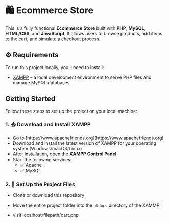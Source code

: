 # 🛍️ Ecommerce Store

This is a fully functional **Ecommerce Store** built with **PHP**, **MySQL**, **HTML/CSS**, and **JavaScript**. It allows users to browse products, add items to the cart, and simulate a checkout process.

## ⚙️ Requirements

To run this project locally, you’ll need to install:

- [XAMPP](https://www.apachefriends.org/index.html) – a local development environment to serve PHP files and manage MySQL databases.

## Getting Started

Follow these steps to set up the project on your local machine:

### 1. 📥 Download and Install XAMPP

- Go to [https://www.apachefriends.org](https://www.apachefriends.org)
- Download and install the latest version of XAMPP for your operating system (Windows/macOS/Linux)
- After installation, open the **XAMPP Control Panel**
- Start the following services:
  - ✅ Apache
  - ✅ MySQL

### 2. 📁 Set Up the Project Files

- Clone or download this repository
- Move the entire project folder into the `htdocs` directory of the XAMMP:

- visit localhost/filepath/cart.php

